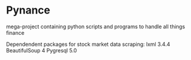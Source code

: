 # Pynance
mega-project containing python scripts and programs to handle all things finance


Dependendent packages for stock market data scraping:
lxml 3.4.4
BeautifulSoup 4
Pygresql 5.0
